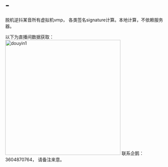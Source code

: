 # -
脱机逆抖某音所有虚拟机vmp， 各类签名signature计算。本地计算，不依赖服务器。

以下为直播间数据获取：
<img width="365" alt="douyin1" src="https://github.com/user-attachments/assets/cd945dbd-5741-4c6b-a338-c72523b14301">
联系企鹅：3604870764， 请备注来意。
